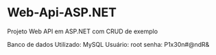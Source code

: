# Web-Api-ASP.NET
Projeto Web API em ASP.NET com CRUD de exemplo

Banco de dados Utilizado: MySQL
Usuário: root
senha: P1x30n#@ndR&
